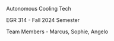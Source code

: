Autonomous Cooling Tech

EGR 314 - Fall 2024 Semester

Team Members - Marcus, Sophie, Angelo 
















